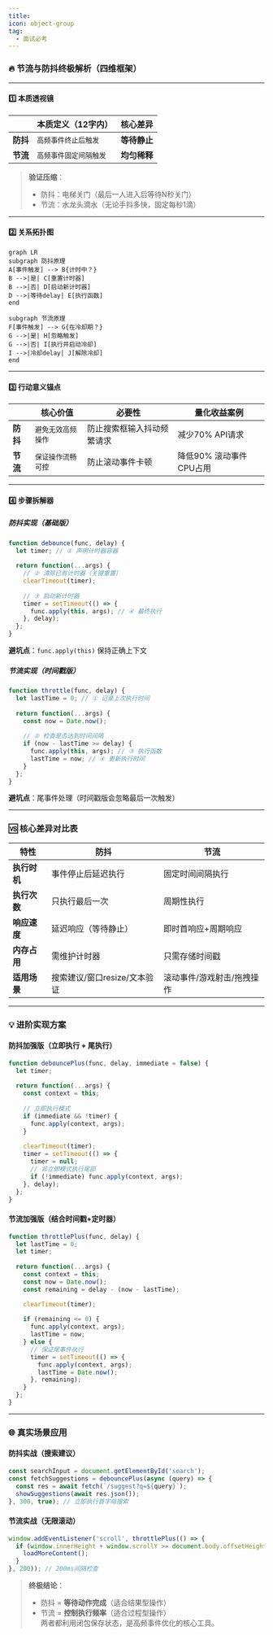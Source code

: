 ```yaml
---
title: 
icon: object-group
tag:
  - 面试必考
---
```



### 🔥 节流与防抖终极解析（四维框架）
---

#### 1️⃣ **本质透视镜**
|  | 本质定义（12字内） | 核心差异 |
| --- | --- | --- |
| **防抖** | `高频事件终止后触发` | **等待静止** |
| **节流** | `高频事件固定间隔触发` | **均匀稀释** |


> **验证压缩**：  
>
> + 防抖：电梯关门（最后一人进入后等待N秒关门）  
> + 节流：水龙头滴水（无论手抖多快，固定每秒1滴）
>

---

#### 2️⃣ **关系拓扑图**
```mermaid
graph LR
subgraph 防抖原理
A[事件触发] --> B{计时中？}
B -->|是| C[重置计时器]
B -->|否| D[启动新计时器]
D -->|等待delay| E[执行函数]
end

subgraph 节流原理
F[事件触发] --> G{在冷却期？}
G -->|是| H[忽略触发]
G -->|否| I[执行并启动冷却]
I -->|冷却delay| J[解除冷却]
end
```

---

#### 3️⃣ **行动意义锚点**
|  | 核心价值 | 必要性 | 量化收益案例 |
| --- | --- | --- | --- |
| **防抖** | `避免无效高频操作` | 防止搜索框输入抖动频繁请求 | 减少70% API请求 |
| **节流** | `保证操作流畅可控` | 防止滚动事件卡顿 | 降低90% 滚动事件CPU占用 |


---

#### 4️⃣ **步骤拆解器**
##### 防抖实现（基础版）
```javascript
function debounce(func, delay) {
  let timer; // ① 声明计时器容器
  
  return function(...args) {
    // ② 清除已有计时器（关键重置）
    clearTimeout(timer); 
    
    // ③ 启动新计时器
    timer = setTimeout(() => {
      func.apply(this, args); // ④ 最终执行
    }, delay);
  };
}
```

**避坑点**：`func.apply(this)` 保持正确上下文

##### 节流实现（时间戳版）
```javascript
function throttle(func, delay) {
  let lastTime = 0; // ① 记录上次执行时间
  
  return function(...args) {
    const now = Date.now();
    
    // ② 检查是否达到时间间隔
    if (now - lastTime >= delay) {
      func.apply(this, args); // ③ 执行函数
      lastTime = now; // ④ 更新执行时间
    }
  };
}
```

**避坑点**：尾事件处理（时间戳版会忽略最后一次触发）

---

### 🆚 核心差异对比表
| 特性 | 防抖 | 节流 |
| --- | --- | --- |
| **执行时机** | 事件停止后延迟执行 | 固定时间间隔执行 |
| **执行次数** | 只执行最后一次 | 周期性执行 |
| **响应速度** | 延迟响应（等待静止） | 即时首响应+周期响应 |
| **内存占用** | 需维护计时器 | 只需存储时间戳 |
| **适用场景** | 搜索建议/窗口resize/文本验证 | 滚动事件/游戏射击/拖拽操作 |


---

### 💡 进阶实现方案
#### 防抖加强版（立即执行 + 尾执行）
```javascript
function debouncePlus(func, delay, immediate = false) {
  let timer;
  
  return function(...args) {
    const context = this;
    
    // 立即执行模式
    if (immediate && !timer) {
      func.apply(context, args);
    }
    
    clearTimeout(timer);
    timer = setTimeout(() => {
      timer = null;
      // 非立即模式执行尾部
      if (!immediate) func.apply(context, args);
    }, delay);
  };
}
```

#### 节流加强版（结合时间戳+定时器）
```javascript
function throttlePlus(func, delay) {
  let lastTime = 0;
  let timer;
  
  return function(...args) {
    const context = this;
    const now = Date.now();
    const remaining = delay - (now - lastTime);

    clearTimeout(timer);
    
    if (remaining <= 0) {
      func.apply(context, args);
      lastTime = now;
    } else {
      // 保证尾事件执行
      timer = setTimeout(() => {
        func.apply(context, args);
        lastTime = Date.now();
      }, remaining);
    }
  };
}
```

---

### 🌐 真实场景应用
#### 防抖实战（搜索建议）
```javascript
const searchInput = document.getElementById('search');
const fetchSuggestions = debouncePlus(async (query) => {
  const res = await fetch(`/suggest?q=${query}`);
  showSuggestions(await res.json());
}, 300, true); // 立即执行首字母搜索
```

#### 节流实战（无限滚动）
```javascript
window.addEventListener('scroll', throttlePlus(() => {
  if (window.innerHeight + window.scrollY >= document.body.offsetHeight - 500) {
    loadMoreContent();
  }
}, 200)); // 200ms间隔检查
```

> **终极结论**：  
>
> + 防抖 = **等待动作完成**（适合结果型操作）  
> + 节流 = **控制执行频率**（适合过程型操作）  
两者都利用闭包保存状态，是高频事件优化的核心工具。
>

